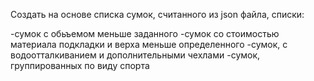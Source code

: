 Создать на основе списка сумок, считанного из json файла, списки:

-сумок с обьъемом меньше заданного
-сумок со стоимостью материала подкладки и верха меньше определенного
-сумок, с водоотталкиванием и дополнительными чехлами
-сумок, группированных по виду спорта
